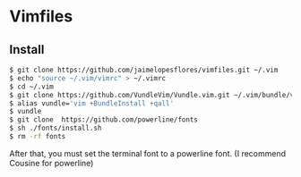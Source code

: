 Vimfiles
========

 ## Install

 ``` bash
 $ git clone https://github.com/jaimelopesflores/vimfiles.git ~/.vim
 $ echo "source ~/.vim/vimrc" > ~/.vimrc
 $ cd ~/.vim
 $ git clone https://github.com/VundleVim/Vundle.vim.git ~/.vim/bundle/vundle
 $ alias vundle='vim +BundleInstall +qall'
 $ vundle
 $ git clone  https://github.com/powerline/fonts
 $ sh ./fonts/install.sh
 $ rm -rf fonts
```

After that, you must set the terminal font to a powerline font.
(I recommend Cousine for powerline)
